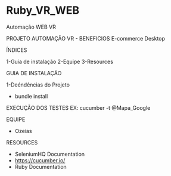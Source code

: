 # Ruby_VR_WEB
Automação WEB VR

PROJETO AUTOMAÇÃO VR - BENEFICIOS
 E-commerce Desktop
 
ÍNDICES

1-Guia de instalação
2-Equipe
3-Resources

GUIA DE INSTALAÇÃO

1-Deéndências do Projeto
   * bundle install
   
   
EXECUÇÃO DOS TESTES
EX:
   cucumber -t @Mapa_Google
   

EQUIPE

* Ozeias

RESOURCES

* SeleniumHQ Documentation
* https://cucumber.io/
* Ruby Documentation


   
 
